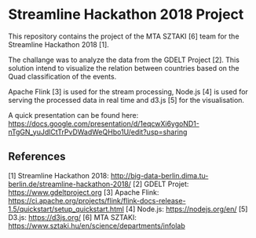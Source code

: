 # Streamline Hackathon 2018 Project
This repository contains the project of the MTA SZTAKI [6] team for the Streamline Hackathon 2018 [1].

The challange was to analyze the data from the GDELT Project [2]. This solution intend to visualize the relation between countries based on the Quad classification of the events.

Apache Flink [3] is used for the stream processing, Node.js [4] is used for serving the processed data in real time and d3.js [5] for the visualisation.

A quick presentation can be found here: https://docs.google.com/presentation/d/1eqcwXi6ygoND1-nTgGN_yuJdlCtTrPvDWadWeQHbo1U/edit?usp=sharing


## References
[1] Streamline Hackathon 2018: http://big-data-berlin.dima.tu-berlin.de/streamline-hackathon-2018/
[2] GDELT Projet: https://www.gdeltproject.org
[3] Apache Flink: https://ci.apache.org/projects/flink/flink-docs-release-1.5/quickstart/setup_quickstart.html
[4] Node.js: https://nodejs.org/en/
[5] D3.js: https://d3js.org/
[6] MTA SZTAKI: https://www.sztaki.hu/en/science/departments/infolab
